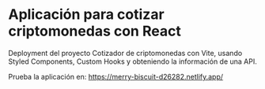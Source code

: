 # Aplicación para cotizar criptomonedas con React
Deployment del proyecto Cotizador de criptomonedas con Vite, usando Styled Components, Custom Hooks y obteniendo la información de una API.

Prueba la aplicación en: https://merry-biscuit-d26282.netlify.app/
